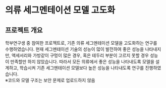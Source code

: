 # 의류 세그멘테이션 모델 고도화
## 프로젝트 개요
학부연구생 중 참여한 프로젝트로, 기존 의류 세그멘테이션 모델을 고도화하는 연구를 수행하였습니다. 현재 세그멘테이션 기술의 성능이 많이 발전하여 좋은 성능을 나타내지만, 액세서리와 가방같이 구멍이 많은 경우, 혹은 테두리 부분이 고르지 못할 경우 성능이 만족할만 하지 않았습니다. 따라서 모든 의류에서 좋은 성능을 나타내도록 모델을 설계하고, 학습시켜 기존 세그멘테이션 모델보다 높은 성능을 나타내도록 연구를 진행하였습니다.  
※코드와 모델 구조는 보안 문제로 업로드하지 않음


